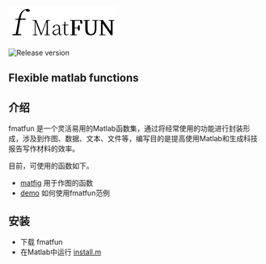 ![Fmatfun logo](doc/logo/fmatfun.png)

![Release version](https://img.shields.io/badge/release-v0.1.0-blue.svg)
## Flexible matlab functions
## 介绍
fmatfun 是一个灵活易用的Matlab函数集，通过将经常使用的功能进行封装形成，涉及到作图、数据、文本、文件等，编写目的是提高使用Matlab和生成科技报告写作材料的效率。

目前，可使用的函数如下。
* [matfig](matfig) 用于作图的函数
* [demo](demo) 如何使用fmatfun范例

## 安装
* 下载 fmatfun
* 在Matlab中运行 [install.m](install.m)  